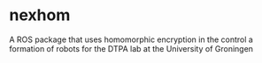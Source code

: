 # nexhom
A ROS package that uses homomorphic encryption in the control a formation of robots for the DTPA lab at the University of Groningen
